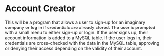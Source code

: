 # Account Creator
This will be a program that allows a user to sign-up for an imaginary company or log in if credentials are already stored.
The user is prompted with a small menu to either sign-up or login. 
If the user signs up, their account information is added to a MySQL table.
If the user logs in, their credentials are cross-checked with the data in the MySQL table, approving or denying 
their access depending on the validity of their account.
